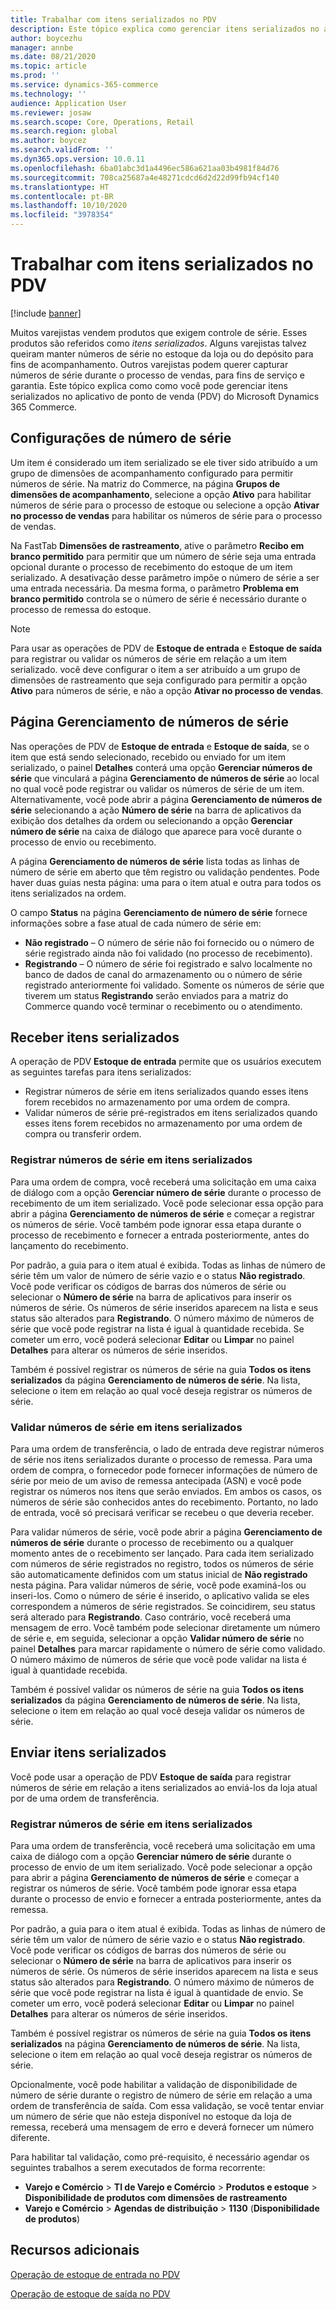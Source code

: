 ```yaml
---
title: Trabalhar com itens serializados no PDV
description: Este tópico explica como gerenciar itens serializados no aplicativo de ponto de venda (PDV).
author: boycezhu
manager: annbe
ms.date: 08/21/2020
ms.topic: article
ms.prod: ''
ms.service: dynamics-365-commerce
ms.technology: ''
audience: Application User
ms.reviewer: josaw
ms.search.scope: Core, Operations, Retail
ms.search.region: global
ms.author: boycez
ms.search.validFrom: ''
ms.dyn365.ops.version: 10.0.11
ms.openlocfilehash: 6ba01abc3d1a4496ec586a621aa03b4981f84d76
ms.sourcegitcommit: 708ca25687a4e48271cdcd6d2d22d99fb94cf140
ms.translationtype: HT
ms.contentlocale: pt-BR
ms.lasthandoff: 10/10/2020
ms.locfileid: "3978354"
---
```

# <a name="work-with-serialized-items-in-the-pos"></a>Trabalhar com itens serializados no PDV

[!include [banner](includes/banner.md)]

Muitos varejistas vendem produtos que exigem controle de série. Esses produtos são referidos como *itens serializados*. Alguns varejistas talvez queiram manter números de série no estoque da loja ou do depósito para fins de acompanhamento. Outros varejistas podem querer capturar números de série durante o processo de vendas, para fins de serviço e garantia. Este tópico explica como como você pode gerenciar itens serializados no aplicativo de ponto de venda (PDV) do Microsoft Dynamics 365 Commerce.

## <a name="serial-number-configurations"></a>Configurações de número de série

Um item é considerado um item serializado se ele tiver sido atribuído a um grupo de dimensões de acompanhamento configurado para permitir números de série. Na matriz do Commerce, na página **Grupos de dimensões de acompanhamento**, selecione a opção **Ativo** para habilitar números de série para o processo de estoque ou selecione a opção **Ativar no processo de vendas** para habilitar os números de série para o processo de vendas.

Na FastTab **Dimensões de rastreamento**, ative o parâmetro **Recibo em branco permitido** para permitir que um número de série seja uma entrada opcional durante o processo de recebimento do estoque de um item serializado. A desativação desse parâmetro impõe o número de série a ser uma entrada necessária. Da mesma forma, o parâmetro **Problema em branco permitido** controla se o número de série é necessário durante o processo de remessa do estoque.

> [!NOTE]
> Para usar as operações de PDV de **Estoque de entrada** e **Estoque de saída** para registrar ou validar os números de série em relação a um item serializado. você deve configurar o item a ser atribuído a um grupo de dimensões de rastreamento que seja configurado para permitir a opção **Ativo** para números de série, e não a opção **Ativar no processo de vendas**.

## <a name="serial-number-management-page"></a>Página Gerenciamento de números de série

Nas operações de PDV de **Estoque de entrada** e **Estoque de saída**, se o item que está sendo selecionado, recebido ou enviado for um item serializado, o painel **Detalhes** conterá uma opção **Gerenciar números de série** que vinculará a página **Gerenciamento de números de série** ao local no qual você pode registrar ou validar os números de série de um item. Alternativamente, você pode abrir a página **Gerenciamento de números de série** selecionando a ação **Número de série** na barra de aplicativos da exibição dos detalhes da ordem ou selecionando a opção **Gerenciar número de série** na caixa de diálogo que aparece para você durante o processo de envio ou recebimento. 

A página **Gerenciamento de números de série** lista todas as linhas de número de série em aberto que têm registro ou validação pendentes. Pode haver duas guias nesta página: uma para o item atual e outra para todos os itens serializados na ordem.

O campo **Status** na página **Gerenciamento de número de série** fornece informações sobre a fase atual de cada número de série em:

- **Não registrado** – O número de série não foi fornecido ou o número de série registrado ainda não foi validado (no processo de recebimento).
- **Registrando** – O número de série foi registrado e salvo localmente no banco de dados de canal do armazenamento ou o número de série registrado anteriormente foi validado. Somente os números de série que tiverem um status **Registrando** serão enviados para a matriz do Commerce quando você terminar o recebimento ou o atendimento.

## <a name="receive-serialized-items"></a>Receber itens serializados

A operação de PDV **Estoque de entrada** permite que os usuários executem as seguintes tarefas para itens serializados:

- Registrar números de série em itens serializados quando esses itens forem recebidos no armazenamento por uma ordem de compra.
- Validar números de série pré-registrados em itens serializados quando esses itens forem recebidos no armazenamento por uma ordem de compra ou transferir ordem.

### <a name="register-serial-numbers-against-serialized-items"></a>Registrar números de série em itens serializados

Para uma ordem de compra, você receberá uma solicitação em uma caixa de diálogo com a opção **Gerenciar número de série** durante o processo de recebimento de um item serializado. Você pode selecionar essa opção para abrir a página **Gerenciamento de números de série** e começar a registrar os números de série. Você também pode ignorar essa etapa durante o processo de recebimento e fornecer a entrada posteriormente, antes do lançamento do recebimento.

Por padrão, a guia para o item atual é exibida. Todas as linhas de número de série têm um valor de número de série vazio e o status **Não registrado**. Você pode verificar os códigos de barras dos números de série ou selecionar o **Número de série** na barra de aplicativos para inserir os números de série. Os números de série inseridos aparecem na lista e seus status são alterados para **Registrando**. O número máximo de números de série que você pode registrar na lista é igual à quantidade recebida. Se cometer um erro, você poderá selecionar **Editar** ou **Limpar** no painel **Detalhes** para alterar os números de série inseridos.

Também é possível registrar os números de série na guia **Todos os itens serializados** da página **Gerenciamento de números de série**. Na lista, selecione o item em relação ao qual você deseja registrar os números de série.

### <a name="validate-serial-numbers-on-serialized-items"></a>Validar números de série em itens serializados

Para uma ordem de transferência, o lado de entrada deve registrar números de série nos itens serializados durante o processo de remessa. Para uma ordem de compra, o fornecedor pode fornecer informações de número de série por meio de um aviso de remessa antecipada (ASN) e você pode registrar os números nos itens que serão enviados. Em ambos os casos, os números de série são conhecidos antes do recebimento. Portanto, no lado de entrada, você só precisará verificar se recebeu o que deveria receber.

Para validar números de série, você pode abrir a página **Gerenciamento de números de série** durante o processo de recebimento ou a qualquer momento antes de o recebimento ser lançado. Para cada item serializado com números de série registrados no registro, todos os números de série são automaticamente definidos com um status inicial de **Não registrado** nesta página. Para validar números de série, você pode examiná-los ou inseri-los. Como o número de série é inserido, o aplicativo valida se eles correspondem a números de série registrados. Se coincidirem, seu status será alterado para **Registrando**. Caso contrário, você receberá uma mensagem de erro. Você também pode selecionar diretamente um número de série e, em seguida, selecionar a opção **Validar número de série** no painel **Detalhes** para marcar rapidamente o número de série como validado. O número máximo de números de série que você pode validar na lista é igual à quantidade recebida.

Também é possível validar os números de série na guia **Todos os itens serializados** da página **Gerenciamento de números de série**. Na lista, selecione o item em relação ao qual você deseja validar os números de série.

## <a name="ship-serialized-items"></a>Enviar itens serializados

Você pode usar a operação de PDV **Estoque de saída** para registrar números de série em relação a itens serializados ao enviá-los da loja atual por de uma ordem de transferência.

### <a name="register-serial-numbers-against-serialized-items"></a>Registrar números de série em itens serializados

Para uma ordem de transferência, você receberá uma solicitação em uma caixa de diálogo com a opção **Gerenciar número de série** durante o processo de envio de um item serializado. Você pode selecionar a opção para abrir a página **Gerenciamento de números de série** e começar a registrar os números de série. Você também pode ignorar essa etapa durante o processo de envio e fornecer a entrada posteriormente, antes da remessa.

Por padrão, a guia para o item atual é exibida. Todas as linhas de número de série têm um valor de número de série vazio e o status **Não registrado**. Você pode verificar os códigos de barras dos números de série ou selecionar o **Número de série** na barra de aplicativos para inserir os números de série. Os números de série inseridos aparecem na lista e seus status são alterados para **Registrando**. O número máximo de números de série que você pode registrar na lista é igual à quantidade de envio. Se cometer um erro, você poderá selecionar **Editar** ou **Limpar** no painel **Detalhes** para alterar os números de série inseridos.

Também é possível registrar os números de série na guia **Todos os itens serializados** na página **Gerenciamento de números de série**. Na lista, selecione o item em relação ao qual você deseja registrar os números de série.

Opcionalmente, você pode habilitar a validação de disponibilidade de número de série durante o registro de número de série em relação a uma ordem de transferência de saída. Com essa validação, se você tentar enviar um número de série que não esteja disponível no estoque da loja de remessa, receberá uma mensagem de erro e deverá fornecer um número diferente.

Para habilitar tal validação, como pré-requisito, é necessário agendar os seguintes trabalhos a serem executados de forma recorrente:

- **Varejo e Comércio** > **TI de Varejo e Comércio** > **Produtos e estoque** > **Disponibilidade de produtos com dimensões de rastreamento**
- **Varejo e Comércio** > **Agendas de distribuição** > **1130** (**Disponibilidade de produtos**)

## <a name="additional-resources"></a>Recursos adicionais

[Operação de estoque de entrada no PDV](https://docs.microsoft.com/dynamics365/commerce/pos-inbound-inventory-operation)

[Operação de estoque de saída no PDV](https://docs.microsoft.com/dynamics365/commerce/pos-outbound-inventory-operation)

